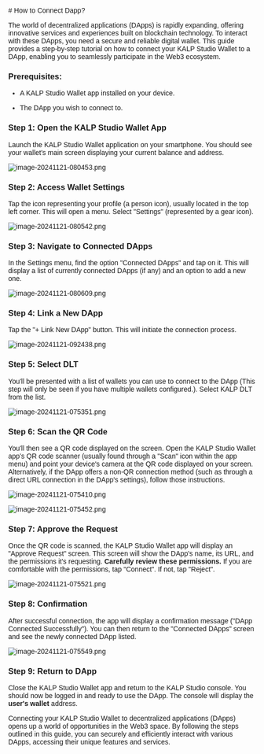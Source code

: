 <style>  body { font-family: "Source Sans 3", sans-serif!important; }</style>
<link href="https://fonts.googleapis.com/css2?family=Source+Sans+3:ital,wght@0,200..900;1,200..900&display=swap" rel="stylesheet">    
<link rel="stylesheet" href="https://fonts.googleapis.com/icon?family=Material+Icons">
# How to Connect Dapp?

The world of decentralized applications (DApps) is rapidly expanding, offering innovative services and experiences built on blockchain technology. To interact with these DApps, you need a secure and reliable digital wallet. This guide provides a step-by-step tutorial on how to connect your KALP Studio Wallet to a DApp, enabling you to seamlessly participate in the Web3 ecosystem.

### **Prerequisites:**

-   A KALP Studio Wallet app installed on your device.
    
-   The DApp you wish to connect to.
    

### **Step 1: Open the KALP Studio Wallet App**

Launch the KALP Studio Wallet application on your smartphone. You should see your wallet's main screen displaying your current balance and address.

![image-20241121-080453.png](https://docs-images-kalp-studio.s3.ap-south-1.amazonaws.com/Kalp+Wallet+Mobile/3.How+to+Connect+DAPP/CD+1.png)

### **Step 2: Access Wallet Settings**

Tap the icon representing your profile (a person icon), usually located in the top left corner. This will open a menu. Select "Settings" (represented by a gear icon).

![image-20241121-080542.png](https://docs-images-kalp-studio.s3.ap-south-1.amazonaws.com/Kalp+Wallet+Mobile/3.How+to+Connect+DAPP/CD+2.png)

### **Step 3: Navigate to Connected DApps**

In the Settings menu, find the option "Connected DApps" and tap on it. This will display a list of currently connected DApps (if any) and an option to add a new one.

![image-20241121-080609.png](https://docs-images-kalp-studio.s3.ap-south-1.amazonaws.com/Kalp+Wallet+Mobile/3.How+to+Connect+DAPP/CD+3.png)

### **Step 4: Link a New DApp**

Tap the "+ Link New DApp" button. This will initiate the connection process.

![image-20241121-092438.png](https://docs-images-kalp-studio.s3.ap-south-1.amazonaws.com/Kalp+Wallet+Mobile/3.How+to+Connect+DAPP/CD+4.png)

### **Step 5: Select DLT**

You'll be presented with a list of wallets you can use to connect to the DApp (This step will only be seen if you have multiple wallets configured.). Select KALP DLT from the list.

![image-20241121-075351.png](https://docs-images-kalp-studio.s3.ap-south-1.amazonaws.com/Kalp+Wallet+Mobile/3.How+to+Connect+DAPP/CD+5.png)

### **Step 6: Scan the QR Code**

You'll then see a QR code displayed on the screen. Open the KALP Studio Wallet app’s QR code scanner (usually found through a "Scan" icon within the app menu) and point your device's camera at the QR code displayed on your screen. Alternatively, if the DApp offers a non-QR connection method (such as through a direct URL connection in the DApp's settings), follow those instructions.

![image-20241121-075410.png](https://docs-images-kalp-studio.s3.ap-south-1.amazonaws.com/Kalp+Wallet+Mobile/3.How+to+Connect+DAPP/CD+6.png)



![image-20241121-075452.png](https://docs-images-kalp-studio.s3.ap-south-1.amazonaws.com/Kalp+Wallet+Mobile/3.How+to+Connect+DAPP/CD+7.png)

### **Step 7: Approve the Request**

Once the QR code is scanned, the KALP Studio Wallet app will display an "Approve Request" screen. This screen will show the DApp's name, its URL, and the permissions it's requesting. **Carefully review these permissions.** If you are comfortable with the permissions, tap "Connect". If not, tap "Reject".

![image-20241121-075521.png](https://docs-images-kalp-studio.s3.ap-south-1.amazonaws.com/Kalp+Wallet+Mobile/3.How+to+Connect+DAPP/CD+8.png)

### **Step 8: Confirmation**

After successful connection, the app will display a confirmation message ("DApp Connected Successfully"). You can then return to the "Connected DApps" screen and see the newly connected DApp listed.

![image-20241121-075549.png](https://docs-images-kalp-studio.s3.ap-south-1.amazonaws.com/Kalp+Wallet+Mobile/3.How+to+Connect+DAPP/CD+9.png)

### **Step 9: Return to DApp**

Close the KALP Studio Wallet app and return to the KALP Studio console. You should now be logged in and ready to use the DApp. The console will display the **user's wallet** address.

Connecting your KALP Studio Wallet to decentralized applications (DApps) opens up a world of opportunities in the Web3 space. By following the steps outlined in this guide, you can securely and efficiently interact with various DApps, accessing their unique features and services.
